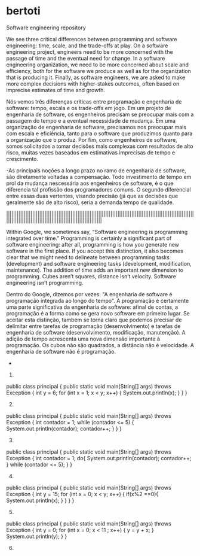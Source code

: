 # bertoti

Software engineering repository

We see three critical differences between programming and software engineering: time, scale, and the trade-offs at play. On a software engineering project, engineers need to be more concerned with the passage of time and the eventual need for change. In a software engineering organization, we need to be more concerned about scale and efficiency, both for the software we produce as well as for the organization that is producing it. Finally, as software engineers, we are asked to make more complex decisions with higher-stakes outcomes, often based on imprecise estimates of time and growth.

Nós vemos três diferenças críticas entre programação e engenharia de software: tempo, escala e os trade-offs em jogo. Em um projeto de engenharia de software, os engenheiros precisam se preocupar mais com a passagem do tempo e a eventual necessidade de mudança. Em uma organização de engenharia de software, precisamos nos preocupar mais com escala e eficiência, tanto para o software que produzimos quanto para a organização que o produz. Por fim, como engenheiros de software, somos solicitados a tomar decisões mais complexas com resultados de alto risco, muitas vezes baseados em estimativas imprecisas de tempo e crescimento. 

-As principais noções a longo prazo no ramo de engenharia de software, são diretamente voltadas a compensação. Todo investimento de tempo em prol da mudança nescessária aos engenheiros de software, é o que diferencia tal profissão dos programadores comuns. O segundo diferencial entre essas duas vertentes, visando precisão (já que as decisões que geralmente são de alto risco), seria a demanda  tempo de qualidade. 

|||||||||||||||||||||||||||||||||||||||||||||||||||||||||||||||||||||||||||||||||||||||||||||||||||||||||||||||||||||||||||||||||||||||||||||||||||||||||||||||||||

Within Google, we sometimes say, “Software engineering is programming integrated over time.” Programming is certainly a significant part of software engineering: after all, programming is how you generate new software in the first place. If you accept this distinction, it also becomes clear that we might need to delineate between programming tasks (development) and software engineering tasks (development, modification, maintenance). The addition of time adds an important new dimension to programming. Cubes aren’t squares, distance isn’t velocity. Software engineering isn’t programming.

Dentro do Google, dizemos por vezes: "A engenharia de software é programação integrada ao longo do tempo". A programação é certamente uma parte significativa da engenharia de software: afinal de contas, a programação é a forma como se gera novo software em primeiro lugar. Se aceitar esta distinção, também se torna claro que podemos precisar de delimitar entre tarefas de programação (desenvolvimento) e tarefas de engenharia de software (desenvolvimento, modificação, manutenção). A adição de tempo acrescenta uma nova dimensão importante à programação. Os cubos não são quadrados, a distância não é velocidade. A engenharia de software não é programação.

-   


01)

public class principal {
    public static void main(String[] args) throws Exception {
        int y = 6;
        for (int x = 1; x < y; x++) {
            System.out.println(x);
        }
    }
}


02)

public class principal {
    public static void main(String[] args) throws Exception {
        int contador = 1;
        while (contador <= 5) {
            System.out.println(contador);
            contador++;
        }
    } 
}

03)

public class principal {
    public static void main(String[] args) throws Exception {
        int contador = 1;
        do{
                System.out.println(contador);
                contador++;
            } while (contador <= 5);
    }
}

04)

public class principal {
    public static void main(String[] args) throws Exception {
        int y = 15;
        for (int x = 0; x < y; x++) {
            if(x%2 ==0){
                System.out.println(x);
            }
        }
    }
}

05)

public class principal {
    public static void main(String[] args) throws Exception {
        int y = 0;
        for (int x = 0; x < 11 ; x++) {
            y = y + x;
            }
        System.out.println(y);
        }
    }

06)

